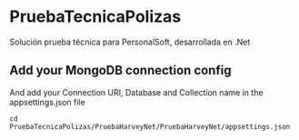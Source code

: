 # PruebaTecnicaPolizas

Solución prueba técnica para PersonalSoft, desarrollada en .Net

## Add your MongoDB connection config
And add your Connection URI, Database and Collection name in the appsettings.json file
```
cd PruebaTecnicaPolizas/PruebaHarveyNet/PruebaHarveyNet/appsettings.json
```
